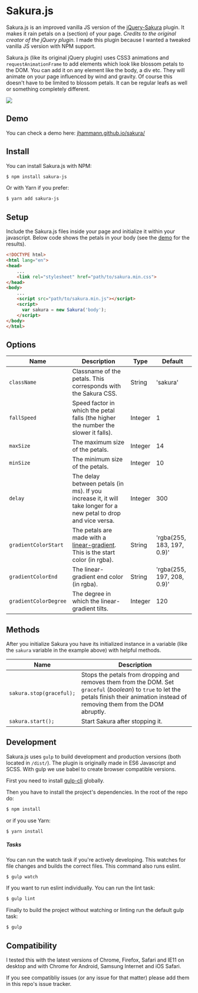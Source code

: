 # Sakura.js
Sakura.js is an improved vanilla JS version of the [jQuery-Sakura](https://github.com/almightynay/jQuery-Sakura) plugin. It makes it rain petals on a (section) of your page. _Credits to the original creator of the jQuery plugin._ I made this plugin because I wanted a tweaked vanilla JS version with NPM support.

Sakura.js (like its original jQuery plugin) uses CSS3 animations and `requestAnimationFrame` to add elements which look like blossom petals to the DOM. You can add it on any element like the body, a div etc. They will animate on your page influenced by wind and gravity. Of course this doesn't have to be limited to blossom petals. It can be regular leafs as well or something completely different.

![](https://i.imgur.com/uybiYfI.gif)

## Demo
You can check a demo here: [jhammann.github.io/sakura/](https://jhammann.github.io/sakura/)

## Install
You can install Sakura.js with NPM:

```bash
$ npm install sakura-js
```

Or with Yarn if you prefer:

```bash
$ yarn add sakura-js
```

## Setup
Include the Sakura.js files inside your page and initialize it within your javascript.
Below code shows the petals in your body (see the [demo](https://jhammann.github.io/sakura/) for the results).

```html
<!DOCTYPE html>
<html lang="en">
<head>
    ...
    <link rel="stylesheet" href="path/to/sakura.min.css">
</head>
<body>
    ...
    <script src="path/to/sakura.min.js"></script>
    <script>
      var sakura = new Sakura('body');
    </script>
</body>
</html>
```

## Options

| Name | Description | Type | Default |
|------|-------------|------|---------|
| `className` | Classname of the petals. This corresponds with the Sakura CSS. | String | 'sakura' |
| `fallSpeed` | Speed factor in which the petal falls (the higher the number the slower it falls). | Integer | 1 |
| `maxSize` | The maximum size of the petals. | Integer | 14 |
| `minSize` | The minimum size of the petals. | Integer | 10 |
| `delay` | The delay between petals (in ms). If you increase it, it will take longer for a new petal to drop and vice versa. | Integer | 300 |
| `gradientColorStart` | The petals are made with a [linear-gradient](https://developer.mozilla.org/en-US/docs/Web/CSS/linear-gradient). This is the start color (in rgba). | String | 'rgba(255, 183, 197, 0.9)' |
| `gradientColorEnd` | The linear-gradient end color (in rgba). | String | 'rgba(255, 197, 208, 0.9)' |
| `gradientColorDegree` | The degree in which the linear-gradient tilts. | Integer | 120 |

## Methods

After you initialize Sakura you have its initialized instance in a variable (like the `sakura` variable in the example above) with helpful methods.

| Name | Description |
|------|-------------|
| `sakura.stop(graceful);` | Stops the petals from dropping and removes them from the DOM. Set `graceful` (_boolean_) to `true` to let the petals finish their animation instead of removing them from the DOM abruptly. |
| `sakura.start();` | Start Sakura after stopping it. |

## Development

Sakura.js uses `gulp` to build development and production versions (both located in `/dist/`).
The plugin is originally made in ES6 Javascript and SCSS. With gulp we use babel to create browser compatible versions.

First you need to install [gulp-cli](https://gulpjs.com/) globally.

Then you have to install the project's dependencies. In the root of the repo do:

```bash
$ npm install
```

or if you use Yarn:

```bash
$ yarn install
```

##### Tasks

You can run the watch task if you're actively developing. This watches for file changes and builds the correct files. This command also runs eslint.

```bash
$ gulp watch
```
If you want to run eslint individually. You can run the lint task:

```bash
$ gulp lint
```

Finally to build the project without watching or linting run the default gulp task:

```bash
$ gulp
```

## Compatibility

I tested this with the latest versions of Chrome, Firefox, Safari and IE11 on desktop and with Chrome for Android, Samsung Internet and iOS Safari.

If you see compatibliy issues (or any issue for that matter) please add them in this repo's issue tracker.
